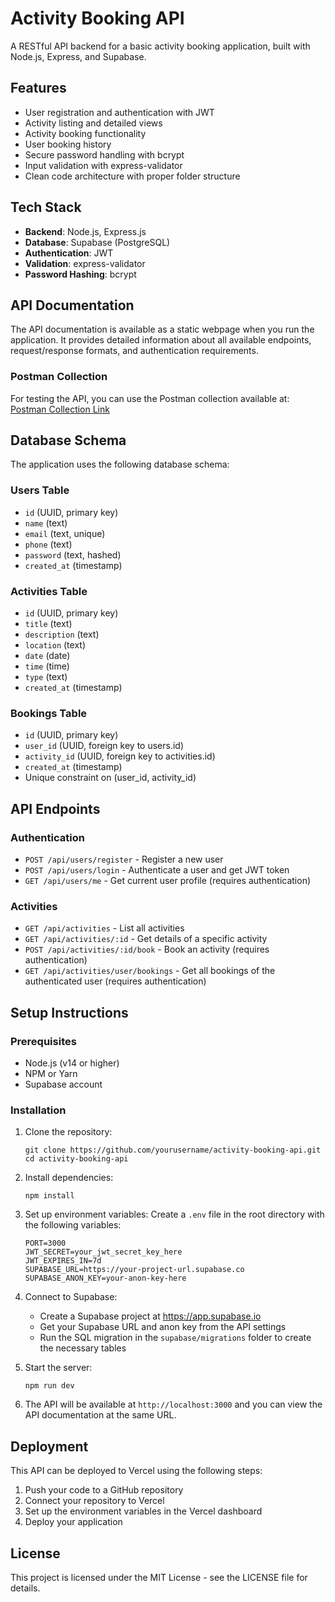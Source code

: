# Activity Booking API

A RESTful API backend for a basic activity booking application, built with Node.js, Express, and Supabase.

## Features

- User registration and authentication with JWT
- Activity listing and detailed views
- Activity booking functionality
- User booking history
- Secure password handling with bcrypt
- Input validation with express-validator
- Clean code architecture with proper folder structure

## Tech Stack

- **Backend**: Node.js, Express.js
- **Database**: Supabase (PostgreSQL)
- **Authentication**: JWT
- **Validation**: express-validator
- **Password Hashing**: bcrypt

## API Documentation

The API documentation is available as a static webpage when you run the application. It provides detailed information about all available endpoints, request/response formats, and authentication requirements.

### Postman Collection

For testing the API, you can use the Postman collection available at: [Postman Collection Link](https://www.postman.com/your-collection-link)

## Database Schema

The application uses the following database schema:

### Users Table
- `id` (UUID, primary key)
- `name` (text)
- `email` (text, unique)
- `phone` (text)
- `password` (text, hashed)
- `created_at` (timestamp)

### Activities Table
- `id` (UUID, primary key)
- `title` (text)
- `description` (text)
- `location` (text)
- `date` (date)
- `time` (time)
- `type` (text)
- `created_at` (timestamp)

### Bookings Table
- `id` (UUID, primary key)
- `user_id` (UUID, foreign key to users.id)
- `activity_id` (UUID, foreign key to activities.id)
- `created_at` (timestamp)
- Unique constraint on (user_id, activity_id)

## API Endpoints

### Authentication
- `POST /api/users/register` - Register a new user
- `POST /api/users/login` - Authenticate a user and get JWT token
- `GET /api/users/me` - Get current user profile (requires authentication)

### Activities
- `GET /api/activities` - List all activities
- `GET /api/activities/:id` - Get details of a specific activity
- `POST /api/activities/:id/book` - Book an activity (requires authentication)
- `GET /api/activities/user/bookings` - Get all bookings of the authenticated user (requires authentication)

## Setup Instructions

### Prerequisites
- Node.js (v14 or higher)
- NPM or Yarn
- Supabase account

### Installation

1. Clone the repository:
   ```
   git clone https://github.com/yourusername/activity-booking-api.git
   cd activity-booking-api
   ```

2. Install dependencies:
   ```
   npm install
   ```

3. Set up environment variables:
   Create a `.env` file in the root directory with the following variables:
   ```
   PORT=3000
   JWT_SECRET=your_jwt_secret_key_here
   JWT_EXPIRES_IN=7d
   SUPABASE_URL=https://your-project-url.supabase.co
   SUPABASE_ANON_KEY=your-anon-key-here
   ```

4. Connect to Supabase:
   - Create a Supabase project at https://app.supabase.io
   - Get your Supabase URL and anon key from the API settings
   - Run the SQL migration in the `supabase/migrations` folder to create the necessary tables

5. Start the server:
   ```
   npm run dev
   ```

6. The API will be available at `http://localhost:3000` and you can view the API documentation at the same URL.

## Deployment

This API can be deployed to Vercel using the following steps:

1. Push your code to a GitHub repository
2. Connect your repository to Vercel
3. Set up the environment variables in the Vercel dashboard
4. Deploy your application

## License

This project is licensed under the MIT License - see the LICENSE file for details.